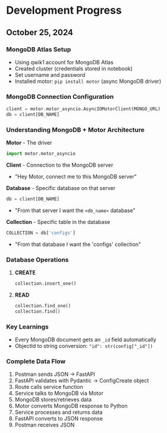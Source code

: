 # Development Progress

## October 25, 2024

### MongoDB Atlas Setup
- Using qwik1 account for MongoDB Atlas
- Created cluster (credentials stored in notebook)
- Set username and password
- Installed motor: `pip install motor` (async MongoDB driver)

### MongoDB Connection Configuration
```python
client = motor.motor_asyncio.AsyncIOMotorClient(MONGO_URL)
db = client[DB_NAME]
```

### Understanding MongoDB + Motor Architecture

**Motor** - The driver
```python
import motor.motor_asyncio
```

**Client** - Connection to the MongoDB server
- "Hey Motor, connect me to this MongoDB server"

**Database** - Specific database on that server
```python
db = client[DB_NAME]
```
- "From that server I want the `<db_name>` database"

**Collection** - Specific table in the database
```python
COLLECTION = db['configs']
```
- "From that database I want the 'configs' collection"

### Database Operations

1. **CREATE**
   ```python
   collection.insert_one()
   ```

2. **READ**
   ```python
   collection.find_one()
   collection.find()
   ```

### Key Learnings

- Every MongoDB document gets an `_id` field automatically
- ObjectId to string conversion: `"id": str(config["_id"])`

### Complete Data Flow
1. Postman sends JSON → FastAPI
2. FastAPI validates with Pydantic → ConfigCreate object  
3. Route calls service function
4. Service talks to MongoDB via Motor
5. MongoDB stores/retrieves data
6. Motor converts MongoDB response to Python
7. Service processes and returns data
8. FastAPI converts to JSON response
9. Postman receives JSON
